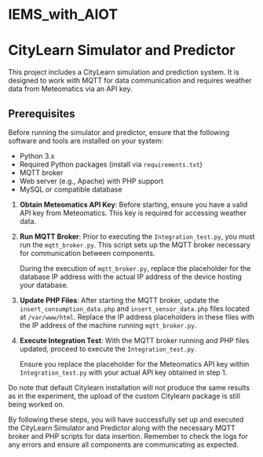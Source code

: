 # IEMS_with_AIOT
# CityLearn Simulator and Predictor

This project includes a CityLearn simulation and prediction system. It is designed to work with MQTT for data communication and requires weather data from Meteomatics via an API key.

## Prerequisites

Before running the simulator and predictor, ensure that the following software and tools are installed on your system:

- Python 3.x
- Required Python packages (install via `requirements.txt`)
- MQTT broker
- Web server (e.g., Apache) with PHP support
- MySQL or compatible database

1. **Obtain Meteomatics API Key**: Before starting, ensure you have a valid API key from Meteomatics. This key is required for accessing weather data.

2. **Run MQTT Broker**: Prior to executing the `Integration_test.py`, you must run the `mqtt_broker.py`. This script sets up the MQTT broker necessary for communication between components.

   During the execution of `mqtt_broker.py`, replace the placeholder for the database IP address with the actual IP address of the device hosting your database.

3. **Update PHP Files**: After starting the MQTT broker, update the `insert_consumption_data.php` and `insert_sensor_data.php` files located at `/var/www/html`. Replace the IP address placeholders in these files with the IP address of the machine running `mqtt_broker.py`.

4. **Execute Integration Test**: With the MQTT broker running and PHP files updated, proceed to execute the `Integration_test.py`.


   Ensure you replace the placeholder for the Meteomatics API key within `Integration_test.py` with your actual API key obtained in step 1.


Do note that default Citylearn installation will not produce the same results as in the experiment, the upload of the custom Citylearn package is still being worked on.

By following these steps, you will have successfully set up and executed the CityLearn Simulator and Predictor along with the necessary MQTT broker and PHP scripts for data insertion. Remember to check the logs for any errors and ensure all components are communicating as expected.
